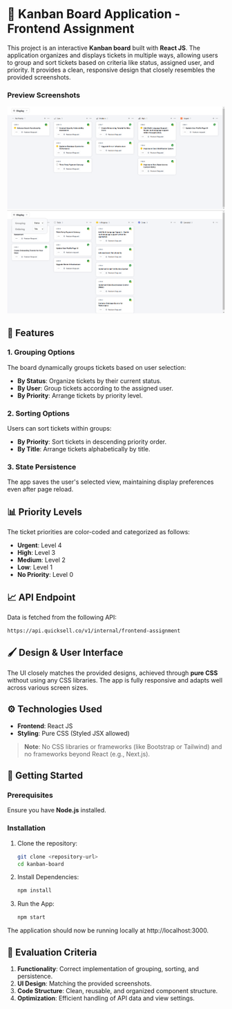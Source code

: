 # 📌 Kanban Board Application - Frontend Assignment

This project is an interactive **Kanban board** built with **React JS**. The application organizes and displays tickets in multiple ways, allowing users to group and sort tickets based on criteria like status, assigned user, and priority. It provides a clean, responsive design that closely resembles the provided screenshots.

### Preview Screenshots
![alt text](screenshots/s1.png)
![alt text](screenshots/s2.png)


## 🚀 Features

### 1. Grouping Options
The board dynamically groups tickets based on user selection:
- **By Status**: Organize tickets by their current status.
- **By User**: Group tickets according to the assigned user.
- **By Priority**: Arrange tickets by priority level.

### 2. Sorting Options
Users can sort tickets within groups:
- **By Priority**: Sort tickets in descending priority order.
- **By Title**: Arrange tickets alphabetically by title.

### 3. State Persistence
The app saves the user's selected view, maintaining display preferences even after page reload.

## 📊 Priority Levels

The ticket priorities are color-coded and categorized as follows:
- **Urgent**: Level 4
- **High**: Level 3
- **Medium**: Level 2
- **Low**: Level 1
- **No Priority**: Level 0

## 📈 API Endpoint

Data is fetched from the following API:

```
https://api.quicksell.co/v1/internal/frontend-assignment
```


## 🖌️ Design & User Interface

The UI closely matches the provided designs, achieved through **pure CSS** without using any CSS libraries. The app is fully responsive and adapts well across various screen sizes.


## ⚙️ Technologies Used

- **Frontend**: React JS
- **Styling**: Pure CSS (Styled JSX allowed)

> **Note**: No CSS libraries or frameworks (like Bootstrap or Tailwind) and no frameworks beyond React (e.g., Next.js).

## 📝 Getting Started

### Prerequisites
Ensure you have **Node.js** installed.

### Installation
1. Clone the repository:
   ```bash
   git clone <repository-url>
   cd kanban-board
2. Install Dependencies:
    ```bash
    npm install
3. Run the App:
    ```bash
    npm start
    
The application should now be running locally at http://localhost:3000.

## 🧪 Evaluation Criteria


1. **Functionality**: Correct implementation of grouping, sorting, and persistence.
2. **UI Design**: Matching the provided screenshots.
3. **Code Structure**: Clean, reusable, and organized component structure.
4. **Optimization**: Efficient handling of API data and view settings.
